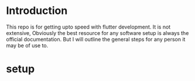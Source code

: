 # Introduction
This repo is for getting upto speed with flutter development. It is not extensive, Obviously the best resource for any software setup is always the official documentation. 
But I will outline the general steps for any person it may be of use to. 

# setup 


